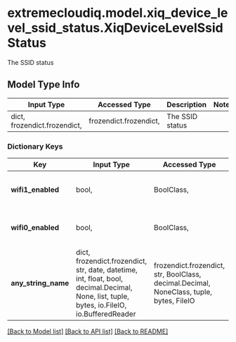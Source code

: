 # extremecloudiq.model.xiq_device_level_ssid_status.XiqDeviceLevelSsidStatus

The SSID status

## Model Type Info
Input Type | Accessed Type | Description | Notes
------------ | ------------- | ------------- | -------------
dict, frozendict.frozendict,  | frozendict.frozendict,  | The SSID status | 

### Dictionary Keys
Key | Input Type | Accessed Type | Description | Notes
------------ | ------------- | ------------- | ------------- | -------------
**wifi1_enabled** | bool,  | BoolClass,  | The SSID is enabled or not on wifi1 interface | 
**wifi0_enabled** | bool,  | BoolClass,  | The SSID is enabled or not on wifi0 interface | 
**any_string_name** | dict, frozendict.frozendict, str, date, datetime, int, float, bool, decimal.Decimal, None, list, tuple, bytes, io.FileIO, io.BufferedReader | frozendict.frozendict, str, BoolClass, decimal.Decimal, NoneClass, tuple, bytes, FileIO | any string name can be used but the value must be the correct type | [optional]

[[Back to Model list]](../../README.md#documentation-for-models) [[Back to API list]](../../README.md#documentation-for-api-endpoints) [[Back to README]](../../README.md)


